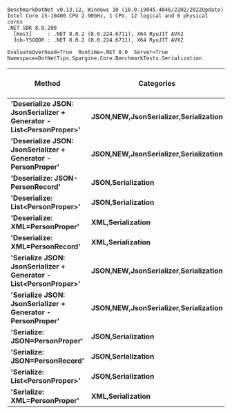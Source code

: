 ```

BenchmarkDotNet v0.13.12, Windows 10 (10.0.19045.4046/22H2/2022Update)
Intel Core i5-10400 CPU 2.90GHz, 1 CPU, 12 logical and 6 physical cores
.NET SDK 8.0.200
  [Host]     : .NET 8.0.2 (8.0.224.6711), X64 RyuJIT AVX2
  Job-YSGQDR : .NET 8.0.2 (8.0.224.6711), X64 RyuJIT AVX2

EvaluateOverhead=True  Runtime=.NET 8.0  Server=True  
Namespace=DotNetTips.Spargine.Core.BenchmarkTests.Serialization  

```
| Method                                                              | Categories                                | Mean         | Error       | StdDev      | StdErr      | Min          | Q1           | Median       | Q3           | Max          | Op/s      | CI99.9% Margin | Iterations | Kurtosis | MValue | Skewness | Rank | LogicalGroup | Baseline | Completed Work Items | Lock Contentions | Code Size | Exceptions | Gen0   | Gen1   | Gen2   | Allocated |
|-------------------------------------------------------------------- |------------------------------------------ |-------------:|------------:|------------:|------------:|-------------:|-------------:|-------------:|-------------:|-------------:|----------:|---------------:|-----------:|---------:|-------:|---------:|-----:|------------- |--------- |---------------------:|-----------------:|----------:|-----------:|-------:|-------:|-------:|----------:|
| **&#39;Deserialize JSON: JsonSerializer + Generator - List&lt;PersonProper&gt;&#39;** | **JSON,**NEW**,JsonSerializer,Serialization** | **752,635.5 ns** | **2,284.36 ns** | **2,025.02 ns** |   **541.21 ns** | **748,989.5 ns** | **751,304.5 ns** | **753,104.4 ns** | **753,748.9 ns** | **756,547.7 ns** |   **1,328.7** |   **2,284.357 ns** |      **14.00** |    **2.227** |  **2.000** |  **-0.0927** |   **11** | *****            | **No**       |                    **-** |                **-** |   **3,594 B** |          **-** | **1.9531** |      **-** |      **-** | **232.02 KB** |
| **&#39;Deserialize JSON: JsonSerializer + Generator - PersonProper&#39;**       | **JSON,**NEW**,JsonSerializer,Serialization** |   **7,219.7 ns** |    **14.90 ns** |    **13.94 ns** |     **3.60 ns** |   **7,190.5 ns** |   **7,210.9 ns** |   **7,221.9 ns** |   **7,229.9 ns** |   **7,241.7 ns** | **138,509.6** |      **14.898 ns** |      **15.00** |    **2.147** |  **2.000** |  **-0.3272** |    **5** | *****            | **No**       |                    **-** |                **-** |   **3,526 B** |          **-** | **0.0229** |      **-** |      **-** |   **2.56 KB** |
| **&#39;Deserialize: JSON-PersonRecord&#39;**                                    | **JSON,Serialization**                        |   **3,387.3 ns** |    **20.80 ns** |    **19.46 ns** |     **5.02 ns** |   **3,355.9 ns** |   **3,371.8 ns** |   **3,392.5 ns** |   **3,398.2 ns** |   **3,426.3 ns** | **295,216.5** |      **20.800 ns** |      **15.00** |    **2.180** |  **2.000** |  **-0.0555** |    **4** | *****            | **No**       |                    **-** |                **-** |   **2,791 B** |          **-** | **0.0267** |      **-** |      **-** |    **2.4 KB** |
| **&#39;Deserialize: List&lt;PersonProper&gt;&#39;**                                   | **JSON,Serialization**                        | **371,836.5 ns** | **1,383.20 ns** | **1,293.85 ns** |   **334.07 ns** | **369,013.0 ns** | **371,351.4 ns** | **372,428.0 ns** | **372,678.4 ns** | **372,977.1 ns** |   **2,689.4** |   **1,383.200 ns** |      **15.00** |    **2.726** |  **2.000** |  **-1.1108** |   **10** | *****            | **No**       |                    **-** |                **-** |   **2,791 B** |          **-** | **1.9531** |      **-** |      **-** |  **211.5 KB** |
| **&#39;Deserialize: XML=PersonProper&#39;**                                     | **XML,Serialization**                         |  **21,572.9 ns** |   **283.04 ns** |   **264.75 ns** |    **68.36 ns** |  **21,179.2 ns** |  **21,374.1 ns** |  **21,605.5 ns** |  **21,816.2 ns** |  **21,928.7 ns** |  **46,354.4** |     **283.035 ns** |      **15.00** |    **1.250** |  **2.000** |  **-0.0476** |    **8** | *****            | **No**       |                    **-** |                **-** |   **1,508 B** |          **-** | **0.1221** |      **-** |      **-** |  **20.03 KB** |
| **&#39;Deserialize: XML=PersonRecord&#39;**                                     | **XML,Serialization**                         |  **20,467.8 ns** |   **197.64 ns** |   **184.87 ns** |    **47.73 ns** |  **20,101.4 ns** |  **20,355.7 ns** |  **20,517.4 ns** |  **20,588.8 ns** |  **20,738.8 ns** |  **48,857.3** |     **197.635 ns** |      **15.00** |    **1.947** |  **2.000** |  **-0.3298** |    **7** | *****            | **No**       |                    **-** |                **-** |   **1,561 B** |          **-** | **0.1221** |      **-** |      **-** |  **19.19 KB** |
| **&#39;Serialize JSON: JsonSerializer + Generator - List&lt;PersonProper&gt;&#39;**   | **JSON,**NEW**,JsonSerializer,Serialization** | **291,634.7 ns** | **4,883.68 ns** | **4,568.20 ns** | **1,179.50 ns** | **286,436.9 ns** | **287,970.9 ns** | **290,289.8 ns** | **295,801.4 ns** | **300,377.8 ns** |   **3,428.9** |   **4,883.680 ns** |      **15.00** |    **1.709** |  **2.000** |   **0.5686** |    **9** | *****            | **No**       |                    **-** |                **-** |   **2,787 B** |          **-** | **5.8594** | **5.8594** | **5.8594** |  **152.7 KB** |
| **&#39;Serialize JSON: JsonSerializer + Generator - PersonProper&#39;**         | **JSON,**NEW**,JsonSerializer,Serialization** |   **1,803.2 ns** |     **5.34 ns** |     **4.73 ns** |     **1.26 ns** |   **1,795.2 ns** |   **1,800.3 ns** |   **1,803.9 ns** |   **1,806.0 ns** |   **1,810.6 ns** | **554,575.9** |       **5.336 ns** |      **14.00** |    **1.802** |  **2.000** |  **-0.2026** |    **2** | *****            | **No**       |                    **-** |                **-** |   **2,774 B** |          **-** | **0.0191** |      **-** |      **-** |    **1.8 KB** |
| **&#39;Serialize: JSON=PersonProper&#39;**                                      | **JSON,Serialization**                        |   **1,761.1 ns** |     **6.73 ns** |     **6.29 ns** |     **1.62 ns** |   **1,746.9 ns** |   **1,756.3 ns** |   **1,763.1 ns** |   **1,764.6 ns** |   **1,772.4 ns** | **567,832.5** |       **6.726 ns** |      **15.00** |    **2.689** |  **2.000** |  **-0.3562** |    **1** | *****            | **No**       |                    **-** |                **-** |   **1,778 B** |          **-** | **0.0191** |      **-** |      **-** |   **1.82 KB** |
| **&#39;Serialize: JSON=PersonRecord&#39;**                                      | **JSON,Serialization**                        |   **2,075.2 ns** |    **10.66 ns** |     **9.97 ns** |     **2.57 ns** |   **2,062.3 ns** |   **2,067.0 ns** |   **2,072.4 ns** |   **2,081.6 ns** |   **2,095.4 ns** | **481,878.4** |      **10.657 ns** |      **15.00** |    **1.963** |  **2.000** |   **0.5610** |    **3** | *****            | **No**       |                    **-** |                **-** |   **1,778 B** |          **-** | **0.0191** |      **-** |      **-** |   **1.89 KB** |
| **&#39;Serialize: List&lt;PersonProper&gt;&#39;**                                     | **JSON,Serialization**                        | **293,162.0 ns** | **3,092.49 ns** | **2,892.71 ns** |   **746.90 ns** | **288,197.2 ns** | **291,350.9 ns** | **292,738.8 ns** | **295,943.6 ns** | **297,139.3 ns** |   **3,411.1** |   **3,092.486 ns** |      **15.00** |    **1.526** |  **2.000** |  **-0.0593** |    **9** | *****            | **No**       |                    **-** |                **-** |     **478 B** |          **-** | **5.8594** | **5.8594** | **5.8594** | **151.48 KB** |
| **&#39;Serialize: XML=PersonProper&#39;**                                       | **XML,Serialization**                         |  **17,169.2 ns** |   **125.07 ns** |   **110.87 ns** |    **29.63 ns** |  **16,958.2 ns** |  **17,101.9 ns** |  **17,188.9 ns** |  **17,256.4 ns** |  **17,308.6 ns** |  **58,243.8** |     **125.071 ns** |      **14.00** |    **1.787** |  **2.000** |  **-0.4698** |    **6** | *****            | **No**       |                    **-** |                **-** |   **1,265 B** |          **-** | **0.2441** |      **-** |      **-** |  **23.02 KB** |
